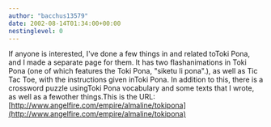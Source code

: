 ```yaml
---
author: "bacchus13579"
date: 2002-08-14T01:34:00+00:00
nestinglevel: 0
---
```

If anyone is interested, I've done a few things in and related toToki Pona, and I made a separate page for them. It has two flashanimations in Toki Pona (one of which features the Toki Pona, "siketu li pona".), as well as Tic Tac Toe, with the instructions given inToki Pona. In addition to this, there is a crossword puzzle usingToki Pona vocabulary and some texts that I wrote, as well as a fewother things.This is the URL: [http://www.angelfire.com/empire/almaline/tokipona](http://www.angelfire.com/empire/almaline/tokipona)